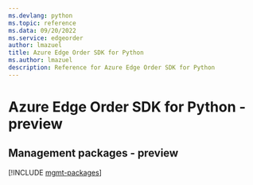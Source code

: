 ```yaml
---
ms.devlang: python
ms.topic: reference
ms.data: 09/20/2022
ms.service: edgeorder
author: lmazuel
title: Azure Edge Order SDK for Python
ms.author: lmazuel
description: Reference for Azure Edge Order SDK for Python
---
```

# Azure Edge Order SDK for Python - preview

## Management packages - preview
[!INCLUDE [mgmt-packages](edge-order-mgmt-index.md)]
